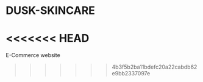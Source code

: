 # DUSK-SKINCARE
<<<<<<< HEAD
=======
E-Commerce website
>>>>>>> 4b3f5b2ba11bdefc20a22cabdb62e9bb2337097e
